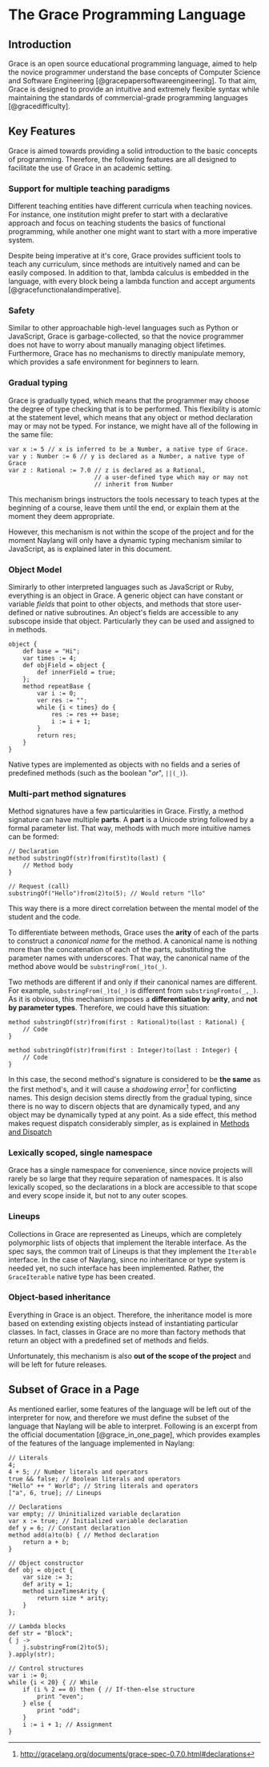 
The Grace Programming Language
==========

Introduction
------

Grace is an open source educational programming language, aimed to help the novice programmer understand the base concepts of Computer Science and Software Engineering [@gracepapersoftwareengineering]. To that aim, Grace is designed to provide an intuitive and extremely flexible syntax while maintaining the standards of commercial-grade programming languages [@gracedifficulty].

Key Features
------

Grace is aimed towards providing a solid introduction to the basic concepts of programming. Therefore, the following features are all designed to facilitate the use of Grace in an academic setting.

### Support for multiple teaching paradigms

Different teaching entities have different curricula when teaching novices. For instance, one institution might prefer to start with a declarative approach and focus on teaching students the basics of functional programming, while another one might want to start with a more imperative system.

Despite being imperative at it's core, Grace provides sufficient tools to teach any curriculum, since methods are intuitively named and can be easily composed. In addition to that, lambda calculus is embedded in the language, with every block being a lambda function and accept arguments [@gracefunctionalandimperative].

### Safety

Similar to other approachable high-level languages such as Python or JavaScript, Grace is garbage-collected, so that the novice programmer does not have to worry about manually managing object lifetimes. Furthermore, Grace has no mechanisms to directly manipulate memory, which provides a safe environment for beginners to learn.

### Gradual typing

Grace is gradually typed, which means that the programmer may choose the degree of type checking that is to be performed. This flexibility is atomic at the statement level, which means that any object or method declaration may or may not be typed. For instance, we might have all of the following in the same file:

```
var x := 5 // x is inferred to be a Number, a native type of Grace.
var y : Number := 6	// y is declared as a Number, a native type of Grace
var z : Rational := 7.0	// z is declared as a Rational, 
						// a user-defined type which may or may not 
						// inherit from Number
```

This mechanism brings instructors the tools necessary to teach types at the beginning of a course, leave them until the end, or explain them at the moment they deem appropriate.

However, this mechanism is not within the scope of the project and for the moment Naylang will only have a dynamic typing mechanism similar to JavaScript, as is explained later in this document.

### Object Model

Simirarly to other interpreted languages such as JavaScript or Ruby, everything is an object in Grace. A generic object can have constant or variable _fields_ that point to other objects, and methods that store user-defined or native subroutines. An object's fields are accessible to any subscope inside that object. Particularly they can be used and assigned to in methods.

```
object {
	def base = "Hi";
	var times := 4;
	def objField = object {
		def innerField = true;
	};
	method repeatBase {
		var i := 0;
		ver res := "";
		while {i < times} do {
			res := res ++ base;
			i := i + 1;
		}
		return res;
	}
}
```

Native types are implemented as objects with no fields and a series of predefined methods (such as the boolean "_or_", `||(_)`).

### Multi-part method signatures

Method signatures have a few particularities in Grace. Firstly, a method signature can have multiple **parts**. A **part** is a Unicode string followed by a formal parameter list. That way, methods with much more intuitive names can be formed:

```
// Declaration
method substringOf(str)from(first)to(last) {
    // Method body
}

// Request (call)
substringOf("Hello")from(2)to(5); // Would return "llo"
```

This way there is a more direct correlation between the mental model of the student and the code.

To differentiate between methods, Grace uses the **arity** of each of the parts to construct a _canonical name_ for the method. A canonical name is nothing more than the concatenation of each of the parts, substituting the parameter names with underscores. That way, the canonical name of the method above would be `substringFrom(_)to(_)`.

Two methods are different if and only if their canonical names are different. For example, `substringFrom(_)to(_)` is different from `substringFromto(_,_)`. As it is obvious, this mechanism imposes a **differentiation by arity**, and **not by parameter types**. Therefore, we could have this situation:

```
method substringOf(str)from(first : Rational)to(last : Rational) {
    // Code
}

method substringOf(str)from(first : Integer)to(last : Integer) {
    // Code
}
```

In this case, the second method's signature is considered to be **the same** as the first method's, and it will cause a _shadowing error_[^shadowing] for conflicting names. This design decision stems directly from the gradual typing, since there is no way to discern objects that are dynamically typed, and any object may be dynamically typed at any point. As a side effect, this method makes request dispatch considerably simpler, as is explained in [Methods and Dispatch](#methods-and-dispatch)

### Lexically scoped, single namespace

Grace has a single namespace for convenience, since novice projects will rarely be so large that they require separation of namespaces. It is also lexically scoped, so the declarations in a block are accessible to that scope and every scope inside it, but not to any outer scopes.

### Lineups

Collections in Grace are represented as Lineups, which are completely polymorphic lists of objects that implement the Iterable interface. As the spec says, the common trait of Lineups is that they implement the `Iterable` interface. In the case of Naylang, since no inheritance or type system is needed yet, no such interface has been implemented. Rather, the `GraceIterable` native type has been created.

### Object-based inheritance

Everything in Grace is an object. Therefore, the inheritance model is more based on extending existing objects instead of instantiating particular classes. In fact, classes in Grace are no more than factory methods that return an object with a predefined set of methods and fields.

Unfortunately, this mechanism is also **out of the scope of the project** and will be left for future releases.

Subset of Grace in a Page
------

As mentioned earlier, some features of the language will be left out of the interpreter for now, and therefore we must define the subset of the language that Naylang will be able to interpret. Following is an excerpt from the official documentation [@grace_in_one_page], which provides examples of the features of the language implemented in Naylang:

```
// Literals
4;
4 + 5; // Number literals and operators
true && false; // Boolean literals and operators
"Hello" ++ " World"; // String literals and operators
["a", 6, true]; // Lineups

// Declarations
var empty; // Uninitialized variable declaration
var x := true; // Initialized variable declaration
def y = 6; // Constant declaration
method add(a)to(b) { // Method declaration
	return a + b;
}

// Object constructor
def obj = object {
	var size := 3;
	def arity = 1;
	method sizeTimesArity {
		return size * arity;
	}
};

// Lambda blocks
def str = "Block";
{ j ->
	j.substringFrom(2)to(5);
}.apply(str);

// Control structures
var i := 0;
while {i < 20} { // While
	if (i % 2 == 0) then { // If-then-else structure
		print "even";
	} else {
		print "odd";
	}
    i := i + 1; // Assignment
}
```

[^shadowing]: http://gracelang.org/documents/grace-spec-0.7.0.html#declarations